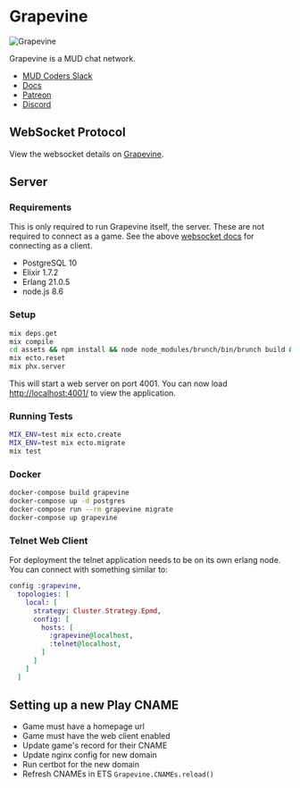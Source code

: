 # Grapevine

![Grapevine](https://grapevine.haus/images/grapevine.png)

Grapevine is a MUD chat network.

- [MUD Coders Slack](https://slack.mudcoders.com/)
- [Docs](https://grapevine.haus/docs)
- [Patreon](https://www.patreon.com/exventure)
- [Discord](https://discord.gg/GPEa6dB)

## WebSocket Protocol

View the websocket details on [Grapevine][websocket-docs].

## Server

### Requirements

This is only required to run Grapevine itself, the server. These are not required to connect as a game. See the above [websocket docs][websocket-docs] for connecting as a client.

- PostgreSQL 10
- Elixir 1.7.2
- Erlang 21.0.5
- node.js 8.6

### Setup

```bash
mix deps.get
mix compile
cd assets && npm install && node node_modules/brunch/bin/brunch build && cd ..
mix ecto.reset
mix phx.server
```

This will start a web server on port 4001. You can now load [http://localhost:4001/](http://localhost:4001/) to view the application.

### Running Tests

```bash
MIX_ENV=test mix ecto.create
MIX_ENV=test mix ecto.migrate
mix test
```

### Docker

```bash
docker-compose build grapevine
docker-compose up -d postgres
docker-compose run --rm grapevine migrate
docker-compose up grapevine
```

### Telnet Web Client

For deployment the telnet application needs to be on its own erlang node. You can connect with something similar to:

```elixir
config :grapevine,
  topologies: [
    local: [
      strategy: Cluster.Strategy.Epmd,
      config: [
        hosts: [
          :grapevine@localhost,
          :telnet@localhost,
        ]
      ]
    ]
  ]
```

## Setting up a new Play CNAME

- Game must have a homepage url
- Game must have the web client enabled
- Update game's record for their CNAME
- Update nginx config for new domain
- Run certbot for the new domain
- Refresh CNAMEs in ETS `Grapevine.CNAMEs.reload()`

[websocket-docs]: https://grapevine.haus/docs
